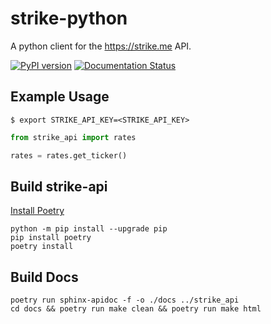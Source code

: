 # strike-python
A python client for the https://strike.me API.  

[![PyPI version](https://badge.fury.io/py/strike-api.svg)](https://badge.fury.io/py/strike-api)
[![Documentation Status](https://readthedocs.org/projects/strike-api/badge/?version=latest)](https://strike-api.readthedocs.io/en/latest/?badge=latest)


## Example Usage
`$ export STRIKE_API_KEY=<STRIKE_API_KEY>`
```python
from strike_api import rates

rates = rates.get_ticker()
```

## Build strike-api
[Install Poetry](https://python-poetry.org/docs/#installation)
```
python -m pip install --upgrade pip
pip install poetry
poetry install
```

## Build Docs
```
poetry run sphinx-apidoc -f -o ./docs ../strike_api
cd docs && poetry run make clean && poetry run make html
```